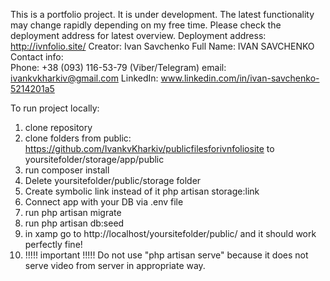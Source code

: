 This is a portfolio project. 
It is under development. The latest functionality may change rapidly depending on my free time. Please check the deployment address for latest overview.
Deployment address: http://ivnfolio.site/
Creator: Ivan Savchenko
Full Name:       IVAN SAVCHENKO 
Contact info: 	
Phone:          +38 (093) 116-53-79 (Viber/Telegram) 
email:          ivankvkharkiv@gmail.com
LinkedIn:       www.linkedin.com/in/ivan-savchenko-5214201a5 


To run project locally:
1. clone repository
2. clone folders from public: https://github.com/IvankvKharkiv/publicfilesforivnfoliosite to yoursitefolder/storage/app/public
3. run composer install
4. Delete yoursitefolder/public/storage folder
5. Create symbolic link instead of it php artisan storage:link
6. Connect app with your DB via .env file 
7. run php artisan migrate
8. run php artisan db:seed
9. in xamp go to http://localhost/yoursitefolder/public/ and it should work perfectly fine!
10. !!!!! important !!!!! Do not use "php artisan serve" because it does not serve video from server in appropriate way.


